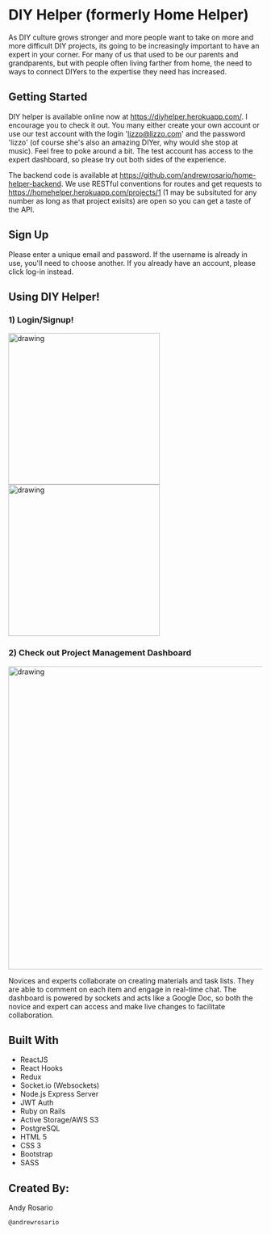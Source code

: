 # DIY Helper (formerly Home Helper)
As DIY culture grows stronger and more people want to take on more and more difficult DIY projects, its going to be increasingly important to have an expert in your corner. For many of us that used to be our parents and grandparents, but with people often living farther from home, the need to ways to connect DIYers to the expertise they need has increased.

## Getting Started
DIY helper is available online now at https://diyhelper.herokuapp.com/. I encourage you to check it out. You many either create your own account or use our test account with the login 'lizzo@lizzo.com' and the password 'lizzo' (of course she's also an amazing DIYer, why would she stop at music). Feel free to poke around a bit. The test account has access to the expert dashboard, so please try out both sides of the experience.

The backend code is available at https://github.com/andrewrosario/home-helper-backend. We use RESTful conventions for routes and get requests to https://homehelper.herokuapp.com/projects/1 (1 may be subsituted for any number as long as that project exisits) are open so you can get a taste of the API.

## Sign Up
Please enter a unique email and password. If the username is already in use, you'll need to choose another. If you already have an account, please click log-in instead.

## Using DIY Helper!

### 1) Login/Signup!
<img src="http://drive.google.com/uc?export=view&id=1OTGa7LqWhcyRXQK49WGJthZv_dZ9MOQ5" alt="drawing" width="300"/>
<img src="http://drive.google.com/uc?export=view&id=1zec7ASo7huHulmX8LDiGr7ddaY7Q9zvQ" alt="drawing" width="300"/>

### 2) Check out Project Management Dashboard
<img src="http://drive.google.com/uc?export=view&id=1p0u1m5H_N3jJd0n2bzPtoZZjG1AHolLC" alt="drawing" width="600"/>

Novices and experts collaborate on creating materials and task lists. They are able to comment on each item and engage in real-time chat. The dashboard is powered by sockets and acts like a Google Doc, so both the novice and expert can access and make live changes to facilitate collaboration.

## Built With
* ReactJS
* React Hooks
* Redux
* Socket.io (Websockets)
* Node.js Express Server
* JWT Auth
* Ruby on Rails
* Active Storage/AWS S3
* PostgreSQL
* HTML 5
* CSS 3
* Bootstrap
* SASS

## Created By:
Andy Rosario
```
@andrewrosario
```
